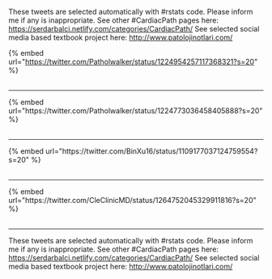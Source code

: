 

These tweets are selected automatically with #rstats code. Please inform me if any is inappropriate.
See other #CardiacPath pages here: https://serdarbalci.netlify.com/categories/CardiacPath/ 
See selected social media based textbook project here: http://www.patolojinotlari.com/

{% embed url="https://twitter.com/Patholwalker/status/1224954257117368321?s=20" %}<br>
<br>
<hr>
{% embed url="https://twitter.com/Patholwalker/status/1224773036458405888?s=20" %}<br>
<br>
<hr>
{% embed url="https://twitter.com/BinXu16/status/1109177037124759554?s=20" %}<br>
<br>
<hr>
{% embed url="https://twitter.com/CleClinicMD/status/1264752045329911816?s=20" %}<br>
<br>
<hr>


These tweets are selected automatically with #rstats code. Please inform me if any is inappropriate.
See other #CardiacPath pages here: https://serdarbalci.netlify.com/categories/CardiacPath/ 
See selected social media based textbook project here: http://www.patolojinotlari.com/
